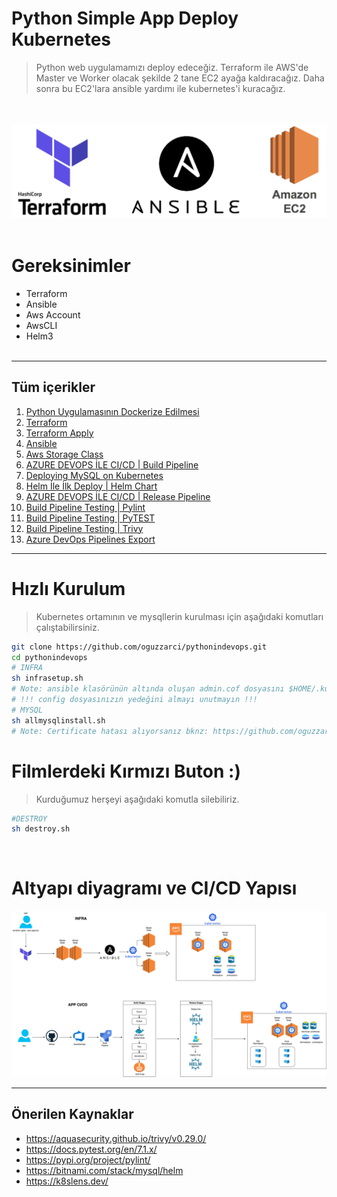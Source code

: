 # Python Simple App Deploy Kubernetes

> Python web uygulamamızı deploy edeceğiz. Terraform ile AWS'de Master ve Worker olacak şekilde 2 tane EC2 ayağa kaldıracağız. Daha sonra bu EC2'lara ansible yardımı ile kubernetes'i kuracağız.

<br /><br />
![N|Solid](./images/teranec2.png)
<br /><br />
# Gereksinimler
- Terraform
- Ansible
- Aws Account
- AwsCLI
- Helm3
<br /><br />


---
## Tüm içerikler

1. [Python Uygulamasının Dockerize Edilmesi](https://github.com/oguzzarci/pythonindevops/blob/master/1-DockerizeApp.md)
2. [Terraform](https://github.com/oguzzarci/pythonindevops/blob/master/2-Terraform.md)
3. [Terraform Apply](https://github.com/oguzzarci/pythonindevops/blob/master/3-TerraformApply.md)
4. [Ansible](https://github.com/oguzzarci/pythonindevops/blob/master/4-Ansible.md)
5. [Aws Storage Class](https://github.com/oguzzarci/pythonindevops/blob/master/5-AwsStorageClass.md)
6. [AZURE DEVOPS İLE CI/CD | Build Pipeline](https://github.com/oguzzarci/pythonindevops/blob/master/6-BuildPipeline.md)
7. [Deploying MySQL on Kubernetes](https://github.com/oguzzarci/pythonindevops/blob/master/7-DeployMysql.md)
8. [Helm İle İlk Deploy | Helm Chart](https://github.com/oguzzarci/pythonindevops/blob/master/7-DeployMysql.md)
9. [AZURE DEVOPS İLE CI/CD | Release Pipeline](https://github.com/oguzzarci/pythonindevops/blob/master/9-ReleasePipeline.md)
10. [Build Pipeline Testing | Pylint](https://github.com/oguzzarci/pythonindevops/blob/master/10-Pylint.md)
11. [Build Pipeline Testing | PyTEST](https://github.com/oguzzarci/pythonindevops/blob/master/11-Pytest.md)
12. [Build Pipeline Testing | Trivy](https://github.com/oguzzarci/pythonindevops/blob/master/12-Trivy.md)
13. [Azure DevOps Pipelines Export](https://github.com/oguzzarci/pythonindevops/tree/master/AzureDevOps)

---

# Hızlı Kurulum
>Kubernetes ortamının ve mysqllerin kurulması için aşağıdaki komutları çalıştabilirsiniz.
```sh
git clone https://github.com/oguzzarci/pythonindevops.git
cd pythonindevops
# INFRA
sh infrasetup.sh
# Note: ansible klasörünün altında oluşan admin.cof dosyasını $HOME/.kube/ altında config olarak atmalısınız.
# !!! config dosyasınızın yedeğini almayı unutmayın !!!
# MYSQL
sh allmysqlinstall.sh
# Note: Certificate hatası alıyorsanız bknz: https://github.com/oguzzarci/pythonindevops/blob/master/9-ReleasePipeline.md
```

# Filmlerdeki Kırmızı Buton :)
>Kurduğumuz herşeyi aşağıdaki komutla silebiliriz.
```sh
#DESTROY
sh destroy.sh
```
<br/>

# Altyapı diyagramı ve CI/CD Yapısı

![N|Solid](./images/pythonapp.drawio.png)

---

## Önerilen Kaynaklar

- <https://aquasecurity.github.io/trivy/v0.29.0/>
- <https://docs.pytest.org/en/7.1.x/>
- <https://pypi.org/project/pylint/>
- <https://bitnami.com/stack/mysql/helm>
- <https://k8slens.dev/>
